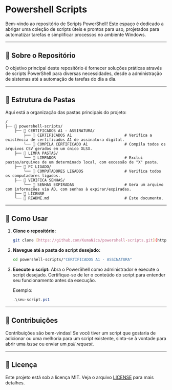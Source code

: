 # Powershell Scripts

Bem-vindo ao repositório de Scripts PowerShell!
Este espaço é dedicado a abrigar uma coleção de scripts úteis e prontos para uso, projetados para automatizar tarefas e simplificar processos no ambiente Windows.

---

## 📜 Sobre o Repositório

O objetivo principal deste repositório é fornecer soluções práticas através de scripts PowerShell para diversas necessidades, desde a administração de sistemas até a automação de tarefas do dia a dia.

---

## 📂 Estrutura de Pastas

Aqui está a organização das pastas principais do projeto:

```
/
├── 📁 powershell-scripts/             
    ├── 📁 CERTIFICADOS A1 - ASSINATURA/         
        ├── 📄 CERTIFICADOS A1                       # Verifica a existência de certificados A1 de assinatura digital.
        └── 📄 COMPILA CERTIFICADO A1                # Compila todos os arquivos CSV gerados em um único XLSX.
    ├── 📁 LIMPA PASTAS/         
        └── 📄 LIMPADOR                              # Exclui pastas/arquivos de um determinado local, com excessão de "X" pasta.
    ├── 📁 PC LIGADO/         
        └── 📄 COMPUTADORES LIGADOS                  # Verifica todos os computadores ligados.
    ├── 📁 VERIFICA SENHAS/         
        └── 📄 SENHAS EXPIRADAS                      # Gera um arquivo com informações via AD, com senhas à expirar/expiradas.
    ├── 📄 LICENSE
    └── 📄 README.md                                 # Este documento.
```

---

## 🚀 Como Usar

1.  **Clone o repositório:**
    ```sh
    git clone [https://github.com/KumaNics/powershell-scripts.git](https://github.com/KumaNics/powershell-scripts.git)
    ```
2.  **Navegue até a pasta do script desejado:**
    ```sh
    cd powershell-scripts/"CERTIFICADOS A1 - ASSINATURA"
    ```
3.  **Execute o script:**
    Abra o PowerShell como administrador e execute o script desejado. Certifique-se de ler o conteúdo do script para entender seu funcionamento antes da execução.

    Exemplo:
    ```powershell
    .\seu-script.ps1
    ```

---

## 🤝 Contribuições

Contribuições são bem-vindas!
Se você tiver um script que gostaria de adicionar ou uma melhoria para um script existente, sinta-se à vontade para abrir uma *issue* ou enviar um *pull request*.

---

## 📝 Licença

Este projeto está sob a licença MIT. Veja o arquivo [LICENSE](LICENSE) para mais detalhes.
